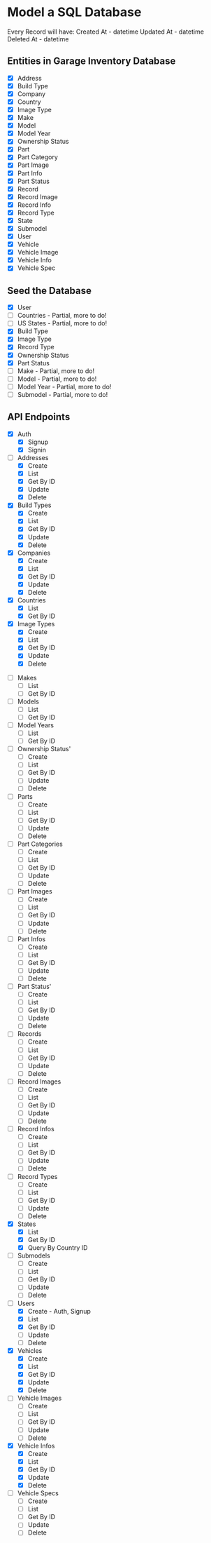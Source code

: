 # Model a SQL Database

Every Record will have:
Created At - datetime
Updated At - datetime
Deleted At - datetime

## Entities in Garage Inventory Database

- [x] Address
- [x] Build Type
- [x] Company
- [x] Country
- [x] Image Type
- [x] Make
- [x] Model
- [x] Model Year
- [x] Ownership Status
- [x] Part
- [x] Part Category
- [x] Part Image
- [x] Part Info
- [x] Part Status
- [x] Record
- [x] Record Image
- [x] Record Info
- [x] Record Type
- [x] State
- [x] Submodel
- [x] User
- [x] Vehicle
- [x] Vehicle Image
- [x] Vehicle Info
- [x] Vehicle Spec

## Seed the Database

- [x] User
- [ ] Countries - Partial, more to do!
- [ ] US States - Partial, more to do!
- [x] Build Type
- [x] Image Type
- [x] Record Type
- [x] Ownership Status
- [x] Part Status
- [ ] Make - Partial, more to do!
- [ ] Model - Partial, more to do!
- [ ] Model Year - Partial, more to do!
- [ ] Submodel - Partial, more to do!

## API Endpoints

<!-- TODO: Change Auth to Passport or AuthO -->
- [x] Auth
  - [x] Signup
  - [x] Signin
- [ ] Addresses
  - [x] Create
  - [x] List
  - [x] Get By ID
  - [x] Update
  - [x] Delete
- [x] Build Types
  - [x] Create
  - [x] List
  - [x] Get By ID
  - [x] Update
  - [x] Delete
- [x] Companies
  - [x] Create
  - [x] List
  - [x] Get By ID
  - [x] Update
  - [x] Delete
- [x] Countries
  - [x] List
  - [x] Get By ID
- [x] Image Types
  - [x] Create
  - [x] List
  - [x] Get By ID
  - [x] Update
  - [x] Delete
<!-- nested endpoints?-->
- [ ] Makes
  - [ ] List
  - [ ] Get By ID
- [ ] Models
  - [ ] List
  - [ ] Get By ID
- [ ] Model Years
  - [ ] List
  - [ ] Get By ID
- [ ] Ownership Status'
  - [ ] Create
  - [ ] List
  - [ ] Get By ID
  - [ ] Update
  - [ ] Delete
- [ ] Parts
  - [ ] Create
  - [ ] List
  - [ ] Get By ID
  - [ ] Update
  - [ ] Delete
- [ ] Part Categories
  - [ ] Create
  - [ ] List
  - [ ] Get By ID
  - [ ] Update
  - [ ] Delete
- [ ] Part Images
  - [ ] Create
  - [ ] List
  - [ ] Get By ID
  - [ ] Update
  - [ ] Delete
- [ ] Part Infos
  - [ ] Create
  - [ ] List
  - [ ] Get By ID
  - [ ] Update
  - [ ] Delete
- [ ] Part Status'
  - [ ] Create
  - [ ] List
  - [ ] Get By ID
  - [ ] Update
  - [ ] Delete
- [ ] Records
  - [ ] Create
  - [ ] List
  - [ ] Get By ID
  - [ ] Update
  - [ ] Delete
- [ ] Record Images
  - [ ] Create
  - [ ] List
  - [ ] Get By ID
  - [ ] Update
  - [ ] Delete
- [ ] Record Infos
  - [ ] Create
  - [ ] List
  - [ ] Get By ID
  - [ ] Update
  - [ ] Delete
- [ ] Record Types
  - [ ] Create
  - [ ] List
  - [ ] Get By ID
  - [ ] Update
  - [ ] Delete
- [x] States
  - [x] List
  - [x] Get By ID
  - [x] Query By Country ID
- [ ] Submodels
  - [ ] Create
  - [ ] List
  - [ ] Get By ID
  - [ ] Update
  - [ ] Delete
- [ ] Users
  - [x] Create - Auth, Signup
  - [x] List
  - [x] Get By ID
  - [ ] Update
  - [ ] Delete
- [x] Vehicles
  - [x] Create
  - [x] List
  - [x] Get By ID
  - [x] Update
  - [x] Delete
- [ ] Vehicle Images
  - [ ] Create
  - [ ] List
  - [ ] Get By ID
  - [ ] Update
  - [ ] Delete
- [x] Vehicle Infos
  - [x] Create
  - [x] List
  - [x] Get By ID
  - [x] Update
  - [x] Delete
- [ ] Vehicle Specs
  - [ ] Create
  - [ ] List
  - [ ] Get By ID
  - [ ] Update
  - [ ] Delete
